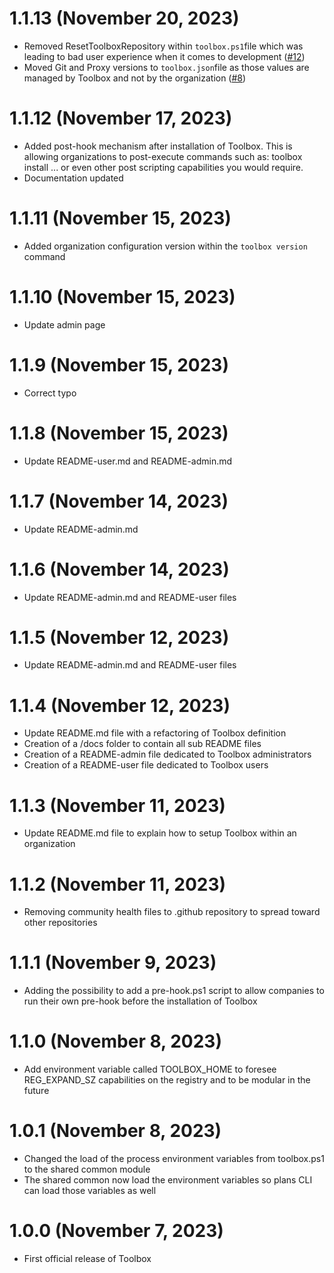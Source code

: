 # 1.1.13 (November 20, 2023)

* Removed ResetToolboxRepository within `toolbox.ps1`file which was leading to bad user experience when it comes to development ([#12](https://github.com/devwith-kev/toolbox/issues/12))
* Moved Git and Proxy versions to `toolbox.json`file as those values are managed by Toolbox and not by the organization ([#8](https://github.com/devwith-kev/toolbox/issues/8))

# 1.1.12 (November 17, 2023)

* Added post-hook mechanism after installation of Toolbox. This is allowing organizations to post-execute commands such as: toolbox install ... or even other post scripting capabilities you would require.
* Documentation updated

# 1.1.11 (November 15, 2023)

* Added organization configuration version within the `toolbox version` command

# 1.1.10 (November 15, 2023)

* Update admin page

# 1.1.9 (November 15, 2023)

* Correct typo

# 1.1.8 (November 15, 2023)

* Update README-user.md and README-admin.md

# 1.1.7 (November 14, 2023)

* Update README-admin.md

# 1.1.6 (November 14, 2023)

* Update README-admin.md and README-user files

# 1.1.5 (November 12, 2023)

* Update README-admin.md and README-user files

# 1.1.4 (November 12, 2023)

* Update README.md file with a refactoring of Toolbox definition
* Creation of a /docs folder to contain all sub README files
* Creation of a README-admin file dedicated to Toolbox administrators
* Creation of a README-user file dedicated to Toolbox users

# 1.1.3 (November 11, 2023)

* Update README.md file to explain how to setup Toolbox within an organization

# 1.1.2 (November 11, 2023)

* Removing community health files to .github repository to spread toward other repositories

# 1.1.1 (November 9, 2023)

* Adding the possibility to add a pre-hook.ps1 script to allow companies to run their own pre-hook before the installation of Toolbox

# 1.1.0 (November 8, 2023)

* Add environment variable called TOOLBOX_HOME to foresee REG_EXPAND_SZ capabilities on the registry and to be modular in the future

# 1.0.1 (November 8, 2023)

* Changed the load of the process environment variables from toolbox.ps1 to the shared common module
* The shared common now load the environment variables so plans CLI can load those variables as well

# 1.0.0 (November 7, 2023)

* First official release of Toolbox
